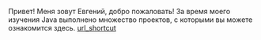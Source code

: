 Привет! Меня зовут Евгений, добро пожаловать!
За время моего изучения Java выполнено множество проектов, с которыми вы можете ознакомится здесь.
[url_shortcut](https://github.com/EvgenyShestakov/job4j_url_shortcut)

